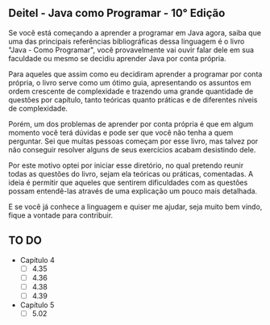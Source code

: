 
## Deitel - Java como Programar - 10° Edição

Se você está começando a aprender a programar em Java agora, saiba que uma das principais referências bibliográficas
dessa linguagem é o livro "Java - Como Programar", você provavelmente vai ouvir falar dele em sua faculdade ou mesmo
se decidiu aprender Java por conta própria.

Para aqueles que assim como eu decidiram aprender a programar por conta própria, o livro serve como um ótimo guia,
apresentando os assuntos em ordem crescente de complexidade e trazendo uma grande quantidade de questões por capítulo,
tanto teóricas quanto práticas e de diferentes níveis de complexidade.

Porém, um dos problemas de aprender por conta própria é que em algum momento você terá dúvidas e pode ser que você não
tenha a quem perguntar. Sei que muitas pessoas começam por esse livro, mas talvez por não conseguir resolver alguns de
seus exercícios acabam desistindo dele.

Por este motivo optei por iniciar esse diretório, no qual pretendo reunir todas as questões do livro, sejam ela teóricas
ou práticas, comentadas. A ideia é permitir que aqueles que sentirem dificuldades com as questões possam entendê-las
através de uma explicação um pouco mais detalhada.

E se você já conhece a linguagem e quiser me ajudar, seja muito bem vindo, fique a vontade para contribuir.

## TO DO

- Capítulo 4
    - [ ] 4.35
    - [ ] 4.36
    - [ ] 4.38
    - [ ] 4.39
- Capítulo 5
    - [ ] 5.02